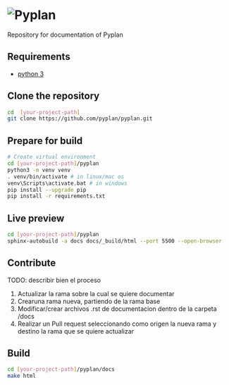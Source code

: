 # ![Pyplan](./docs/assets/logo.png)

Repository for documentation of Pyplan

## Requirements

* [python 3](https://www.python.org/downloads/)

## Clone the repository

``` bash
cd  [your-project-path]
git clone https://github.com/pyplan/pyplan.git
```

## Prepare for build

``` bash
# Create virtual environment
cd [your-project-path]/pyplan
python3 -m venv venv
. venv/bin/activate # in linux/mac os
venv\Scripts\activate.bat # in windows
pip install --upgrade pip
pip install -r requirements.txt
```

## Live preview

``` bash
cd [your-project-path]/pyplan
sphinx-autobuild -a docs docs/_build/html --port 5500 --open-browser
```

## Contribute

TODO: describir bien el proceso

1. Actualizar la rama sobre la cual se quiere documentar
2. Crearuna rama nueva, partiendo de la rama base
3. Modificar/crear archivos .rst de documentacion dentro de la carpeta /docs
4. Realizar un Pull request seleccionando como origen la nueva rama y destino la rama que se quiere actualizar

## Build

``` bash
cd [your-project-path]/pyplan/docs
make html
```